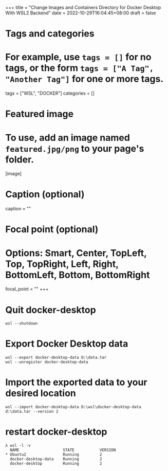 +++
title = "Change Images and Containers Directory for Docker Desktop With WSL2 Backend"
date = 2022-10-29T16:04:45+08:00
draft = false

# Tags and categories
# For example, use `tags = []` for no tags, or the form `tags = ["A Tag", "Another Tag"]` for one or more tags.
tags = ["WSL", "DOCKER"]
categories = []

# Featured image
# To use, add an image named `featured.jpg/png` to your page's folder. 
[image]
  # Caption (optional)
  caption = ""

  # Focal point (optional)
  # Options: Smart, Center, TopLeft, Top, TopRight, Left, Right, BottomLeft, Bottom, BottomRight
  focal_point = ""
+++



# Quit docker-desktop


```
wsl --shutdown

```

# Export Docker Desktop data 

```
wsl --export docker-desktop-data D:\data.tar
wsl --unregister docker-desktop-data
```


# Import the exported data to your desired location 


```
wsl --import docker-desktop-data D:\wsl\docker-desktop-data  d:\data.tar --version 2
```

# restart docker-desktop

```
λ wsl -l -v
  NAME                   STATE           VERSION
* Ubuntu2                Running         2
  docker-desktop-data    Running         2
  docker-desktop         Running         2
```
